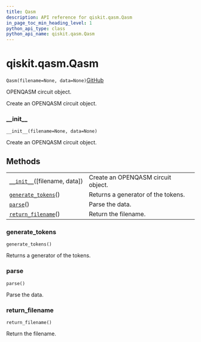 ```yaml
---
title: Qasm
description: API reference for qiskit.qasm.Qasm
in_page_toc_min_heading_level: 1
python_api_type: class
python_api_name: qiskit.qasm.Qasm
---
```


# qiskit.qasm.Qasm

<span id="qiskit.qasm.Qasm" />

`Qasm(filename=None, data=None)`[GitHub](https://github.com/qiskit/qiskit/tree/stable/0.17/qiskit/qasm/qasm.py "view source code")

OPENQASM circuit object.

Create an OPENQASM circuit object.

### \_\_init\_\_

<span id="qiskit.qasm.Qasm.__init__" />

`__init__(filename=None, data=None)`

Create an OPENQASM circuit object.

## Methods

|                                                                                             |                                    |
| ------------------------------------------------------------------------------------------- | ---------------------------------- |
| [`__init__`](#qiskit.qasm.Qasm.__init__ "qiskit.qasm.Qasm.__init__")(\[filename, data])     | Create an OPENQASM circuit object. |
| [`generate_tokens`](#qiskit.qasm.Qasm.generate_tokens "qiskit.qasm.Qasm.generate_tokens")() | Returns a generator of the tokens. |
| [`parse`](#qiskit.qasm.Qasm.parse "qiskit.qasm.Qasm.parse")()                               | Parse the data.                    |
| [`return_filename`](#qiskit.qasm.Qasm.return_filename "qiskit.qasm.Qasm.return_filename")() | Return the filename.               |

### generate\_tokens

<span id="qiskit.qasm.Qasm.generate_tokens" />

`generate_tokens()`

Returns a generator of the tokens.

### parse

<span id="qiskit.qasm.Qasm.parse" />

`parse()`

Parse the data.

### return\_filename

<span id="qiskit.qasm.Qasm.return_filename" />

`return_filename()`

Return the filename.


